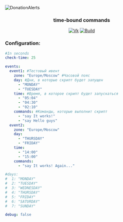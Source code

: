 
<img src="https://sun1-85.userapi.com/dTKEIVOQuzKF8XfiMt1tn5QZZIWhKKILRNkAQw/RQkUPRn_piA.jpg" alt="DonationAlerts" align="center">

<div align="center">
  <h3>time-bound commands</h3>
  
  [![Vk](https://img.shields.io/badge/vk-DeelTer-9cf)](https://vk.com/DeelTer/)
  [![Build](https://img.shields.io/badge/builds-check%20it-green)](https://github.com/DeelTer/DonationAlerts/releases)
  
</div>

### Configuration:
```Yaml
#In seconds
check-time: 25

events:
  event1: #Тестовый ивент
    zone: "Europe/Moscow" #Часовой пояс
    day: #Дни, в которые скрипт будет запущен
      - "MONDAY"
      - "TUESDAY"
    time: #Время, в которое скрипт будет запускаться
      - "05:04"
      - "04:30"
      - "02:10"
    commands: #Команды, которые выполнит скрипт
      - "say It works!"
      - "say Hello guys"
  event2:
    zone: "Europe/Moscow"
    day:
      - "THURSDAY"
      - "FRIDAY"
    time:
      - "14:00"
      - "15:00"
    commands:
      - "say It works! Again..."

#days:
#  1: "MONDAY"
#  2: "TUESDAY"
#  3: "WEDNESDAY"
#  4: "THURSDAY"
#  5: "FRIDAY"
#  6: "SATURDAY"
#  7: "SUNDAY"

debug: false
```
